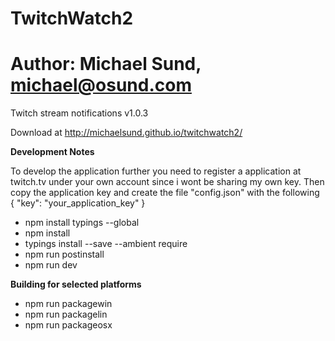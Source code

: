 # TwitchWatch2
# Author: Michael Sund, michael@osund.com
Twitch stream notifications
v1.0.3

Download at http://michaelsund.github.io/twitchwatch2/

**Development Notes**

To develop the application further you need to register a application at twitch.tv under your own account since i wont be sharing my own key.
Then copy the application key and create the file "config.json" with the following
{
  "key": "your_application_key"
}

- npm install typings --global
- npm install
- typings install --save --ambient require
- npm run postinstall
- npm run dev

**Building for selected platforms**
- npm run packagewin
- npm run packagelin
- npm run packageosx
